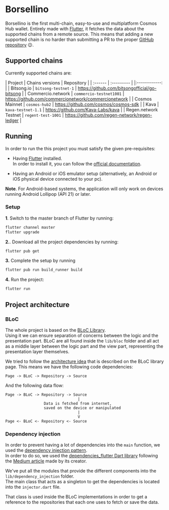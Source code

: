# Borsellino
Borsellino is the first multi-chain, easy-to-use and multiplatform Cosmos Hub wallet. 
Entirely made with [Flutter](https://flutter.dev/), it fetches the data about the supported chains 
from a remote source. This means that adding a new supported chain is no harder than submitting a PR to the proper 
[GitHub repository](https://github.com/RiccardoM/CosmosHub-Chains) 😉.

## Supported chains
Currently supported chains are: 

| Project | Chains versions | Repository | 
| :------ | :--------- | |:------------: |
| Bitsong.io | `bitsong-testnet-1` | https://github.com/bitsongofficial/go-bitsong |
| Commercio.network | `commercio-testnet1001` | https://github.com/commercionetwork/commercionetwork |
| Cosmos Mainnet | `cosmos-hub2` | https://github.com/cosmos/cosmos-sdk | 
| Kava | `kava-testnet-1.1` | https://github.com/Kava-Labs/kava |
| Regen.network Testnet | `regent-test-1001` | https://github.com/regen-network/regen-ledger | 

## Running
In order to run the this project you must satisfy the given pre-requisites:
 
- Having [Flutter](https://flutter.dev/) installed.  
   In order to install it, you can follow the [official documentation](https://flutter.dev/docs/get-started/install).

- Having an Android or iOS emulator setup (alternatively, an Android or iOS physical device connected to your pc). 

**Note**. For Android-based systems, the application will only work on devices running Android Lollipop (API 21) or later. 

### Setup
**1**. Switch to the master branch of Flutter by running:
```bash
flutter channel master 
flutter upgrade
``` 

**2.**. Download all the project dependencies by running: 
```bash
flutter pub get
```

**3.** Complete the setup by running
```bash
flutter pub run build_runner build
```

**4.** Run the project: 
```bash
flutter run 
```



## Project architecture

### BLoC
The whole project is based on the [BLoC Library](https://felangel.github.io/bloc/#/).  
Using it we can ensure separation of concerns between the logic and the presentation part. BLoC are all found inside 
the `lib/bloc` folder and all act as a middle layer between the logic part and the view part, representing the 
presentation layer themselves. 

We tried to follow the [architecture idea](https://felangel.github.io/bloc/#/architecture) that is described on the 
BLoC library page. This means we have the following code dependencies:

```
Page -> BLoC -> Repository -> Source
``` 

And the following data flow:
```
Page -> BLoC -> Repository -> Source 
                                |
                 Data is fetched from internet,
                 saved on the device or manipulated
                                |
                                V
Page <- BLoC <- Repository <- Source
```

### Dependency injection
In order to prevent having a lot of dependencies into the `main` function, we used the 
[dependency injection pattern](https://en.wikipedia.org/wiki/Dependency_injection).  
In order to do so, we used the [dependencies_flutter Dart library](https://pub.dev/packages/dependencies_flutter) 
following the [Medium article](https://medium.com/@marcguilera/dependency-injection-in-flutter-625650195a98) 
made by its creator. 

We've put all the modules that provide the different components into the `lib/dependency_injection` folder.  
The main class that acts as a singleton to get the dependencies is located into the `injector.dart` file. 

That class is used inside the BLoC implementations in order to get a reference to the repositories that each one
uses to fetch or save the data.